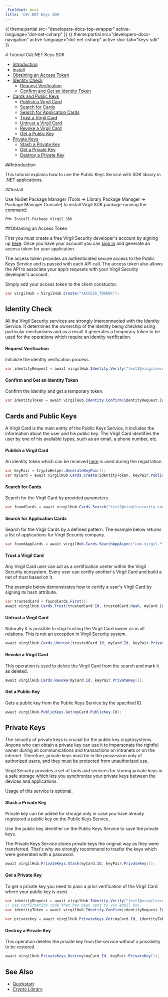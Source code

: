 ```yaml
---
_fieldset: post
title: 'C#/.NET Keys SDK'
---
```

<div class="content">

{{ theme:partial src="developers-docs-top-wrapper" active-language="dot-net-csharp" }}
{{ theme:partial src="developers-docs-navigation" active-language="dot-net-csharp" active-doc-tab="keys-sdk" }}

<section class="docs-content-wrapper">
<div class="container">
<div class="row">
<div class="col-md-48 col-lg-34 docs-content" data-ui="affix-docs-trigger">

<div markdown="1">
# Tutorial C#/.NET Keys SDK 

- [Introduction](#introduction)
- [Install](#install)
- [Obtaining an Access Token](#obtaining-an-access-token)
- [Identity Check](#identity-check)
  - [Request Verification](#request-verification)
  - [Confirm and Get an Identity Token](#confirm-and-get-an-identity-token)
- [Cards and Public Keys](#cards-and-public-keys)
  - [Publish a Virgil Card](#publish-a-virgil-card)
  - [Search for Cards](#search-for-cards)
  - [Search for Application Cards](#search-for-application-cards)
  - [Trust a Virgil Card](#trust-a-virgil-card)
  - [Untrust a Virgil Card](#untrust-a-virgil-card)
  - [Revoke a Virgil Card](#revoke-a-virgil-card)
  - [Get a Public Key](#get-a-public-key)
- [Private Keys](#private-keys)
  - [Stash a Private Key](#stash-a-private-key)
  - [Get a Private Key](#get-a-private-key)
  - [Destroy a Private Key](#destroy-a-private-key)

##Introduction

This tutorial explains how to use the Public Keys Service with SDK library in .NET applications. 

##Install

Use NuGet Package Manager (Tools -> Library Package Manager -> Package Manager Console) to install Virgil.SDK package running the command:

```
PM> Install-Package Virgil.SDK
```

##Obtaining an Access Token

First you must create a free Virgil Security developer's account by signing up [here](https://virgilsecurity.com/account/signup). Once you have your account you can [sign in](https://virgilsecurity.com/account/signin) and generate an access token for your application.

The access token provides an authenticated secure access to the Public Keys Service and is passed with each API call. The access token also allows the API to associate your app’s requests with your Virgil Security developer's account.

Simply add your access token to the client constuctor.

```csharp
var virgilHub = VirgilHub.Create("%ACCESS_TOKEN%");
``` 

## Identity Check

All the Virgil Security services are strongly interconnected with the Identity Service. It determines the ownership of the identity being checked using particular mechanisms and as a result it generates a temporary token to be used for the operations which require an identity verification. 

#### Request Verification

Initialize the identity verification process.

```csharp
var identityRequest = await virgilHub.Identity.Verify("test1@virgilsecurity.com", IdentityType.Email);
```

#### Confirm and Get an Identity Token

Confirm the identity and get a temporary token.

```csharp
var identityToken = await virgilHub.Identity.Confirm(identityRequest.Id, "%CONFIRMATION_CODE%");
```

## Cards and Public Keys

A Virgil Card is the main entity of the Public Keys Service, it includes the information about the user and his public key. The Virgil Card identifies the user by one of his available types, such as an email, a phone number, etc.

#### Publish a Virgil Card

An identity token which can be received [here](#identity-check) is used during the registration.

```csharp
var keyPair = CryptoHelper.GenerateKeyPair();
var myCard = await virgilHub.Cards.Create(identityToken, keyPair.PublicKey(), keyPair.PrivateKey());
```

#### Search for Cards

Search for the Virgil Card by provided parameters.

```csharp
var foundCards = await virgilHub.Cards.Search("test2@virgilsecurity.com", IdentityType.Email);
```

#### Search for Application Cards

Search for the Virgil Cards by a defined pattern. The example below returns a list of applications for Virgil Security company.

```csharp
var foundAppCards = await virgilHub.Cards.SearchAppAsync("com.virgil.*");
```

#### Trust a Virgil Card

Any Virgil Card user can act as a certification center within the Virgil Security ecosystem. Every user can certify another's Virgil Card and build a net of trust based on it.

The example below demonstrates how to certify a user's Virgil Card by signing its hash attribute. 

<!--В рамках экосистемы Virgil Security любой пользователь карты может выступать в качестве центра сертификации. Каждый пользователь может заверить карту другого, и построить на основе этого сеть доверия. 
В приведенном примере ниже показанно как заверить карту пользователя, путем подписи ее hash атирибута.  -->
 
```csharp
var trustedCard = foundCards.First();
await virgilHub.Cards.Trust(trustedCard.Id, trustedCard.Hash, myCard.Id, keyPair.PrivateKey());
```

#### Untrust a Virgil Card

Naturally it is possible to stop trusting the Virgil Card owner as in all relations. This is not an exception in Virgil Security system.

```csharp
await virgilHub.Cards.Untrust(trustedCard.Id, myCard.Id, keyPair.PrivateKey());
```
#### Revoke a Virgil Card

This operation is used to delete the Virgil Card from the search and mark it as deleted. 

```csharp
await virgilHub.Cards.Revoke(myCard.Id, keyPair.PrivateKey());
```

#### Get a Public Key

Gets a public key from the Public Keys Service by the specified ID.

```csharp
await virgilHub.PublicKeys.Get(myCard.PublicKey.Id);
```

## Private Keys

The security of private keys is crucial for the public key cryptosystems. Anyone who can obtain a private key can use it to impersonate the rightful owner during all communications and transactions on intranets or on the internet. Therefore, private keys must be in the possession only of authorized users, and they must be protected from unauthorized use.

Virgil Security provides a set of tools and services for storing private keys in a safe storage which lets you synchronize your private keys between the devices and applications.

Usage of this service is optional.

#### Stash a Private Key

Private key can be added for storage only in case you have already registered a public key on the Public Keys Service.

Use the public key identifier on the Public Keys Service to save the private keys. 

The Private Keys Service stores private keys the original way as they were transferred. That's why we strongly recommend to trasfer the keys which were generated with a password.

```csharp
await virgilHub.PrivateKeys.Stash(myCard.Id, keyPair.PrivateKey());
```

#### Get a Private Key

To get a private key you need to pass a prior verification of the Virgil Card where your public key is used.
  
```csharp
var identityRequest = await virgilHub.Identity.Verify("test1@virgilsecurity.com", IdentityType.Email);
// use confirmation code that has been sent to you email box.
var identityToken = await virgilHub.Identity.Confirm(identityRequest.Id, "%CONFIRMATION_CODE%");

var privateKey = await virgilHub.PrivateKeys.Get(myCard.Id, identityToken);
```

#### Destroy a Private Key

This operation deletes the private key from the service without a possibility to be restored. 
  
```csharp
await virgilHub.PrivateKeys.Destroy(myCard.Id, keyPair.PrivateKey());
```

## See Also

* [Quickstart](https://virgilsecurity.com/developers/dot-net-csharp/quickstart)
* [Crypto Library](https://virgilsecurity.com/developers/dot-net-csharp/crypto-library)

</div>
</div>

<div class="col-md-12 col-md-offset-2 hidden-md hidden-xs hidden-sm">
<div class="docs-menu" data-ui="affix-docs">

<div class="menu-items-wrapper" data-ui="menu-items-wrapper"></div>
</div>
</div>
</div>
</div>
</section>
</div>